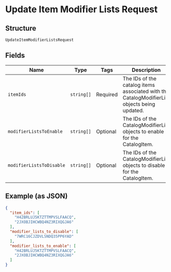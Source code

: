 
# Update Item Modifier Lists Request

## Structure

`UpdateItemModifierListsRequest`

## Fields

| Name | Type | Tags | Description |
|  --- | --- | --- | --- |
| `itemIds` | `string[]` | Required | The IDs of the catalog items associated with the CatalogModifierList objects being updated. |
| `modifierListsToEnable` | `string[]` | Optional | The IDs of the CatalogModifierList objects to enable for the CatalogItem. |
| `modifierListsToDisable` | `string[]` | Optional | The IDs of the CatalogModifierList objects to disable for the CatalogItem. |

## Example (as JSON)

```json
{
  "item_ids": [
    "H42BRLUJ5KTZTTMPVSLFAACQ",
    "2JXOBJIHCWBQ4NZ3RIXQGJA6"
  ],
  "modifier_lists_to_disable": [
    "7WRC16CJZDVLSNDQ35PP6YAD"
  ],
  "modifier_lists_to_enable": [
    "H42BRLUJ5KTZTTMPVSLFAACQ",
    "2JXOBJIHCWBQ4NZ3RIXQGJA6"
  ]
}
```

